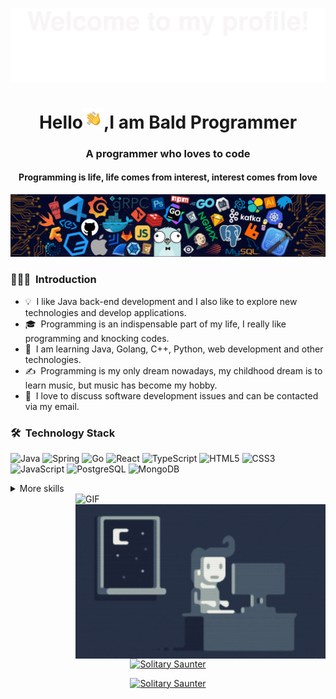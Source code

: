 ![](/assets/Bottom_up.svg)

<h1 align="center">Hello<img src="/assets/HandWave.gif" width="33"/>,I am Bald Programmer</h1>
<h3 align="center">A programmer who loves to code</h3>
<h4 align="center">Programming is life, life comes from interest, interest comes from love</h4>

<!--   my-header-img -->
![](/src/header_.png)

### 👨🏻‍💻 &nbsp;Introduction

- 💡 &nbsp;I like Java back-end development and I also like to explore new technologies and develop applications.
- 🎓 &nbsp;Programming is an indispensable part of my life, I really like programming and knocking codes.
- 🌱 &nbsp;I am learning Java, Golang, C++, Python, web development and other technologies.
- ✍️ &nbsp;Programming is my only dream nowadays, my childhood dream is to learn music, but music has become my hobby.
- 💬 &nbsp;I love to discuss software development issues and can be contacted via my email.

### 🛠 &nbsp;Technology Stack

![Java](https://img.shields.io/badge/Java-ED8B00?style=for-the-badge&logo=java&logoColor=white)
![Spring](https://img.shields.io/badge/Spring-6DB33F?style=for-the-badge&logo=spring&logoColor=white)
![Go](https://img.shields.io/badge/Go-00ADD8?style=for-the-badge&logo=go&logoColor=white)
![React](https://img.shields.io/badge/React-20232A?style=for-the-badge&logo=react&logoColor=61DAFB)
![TypeScript](https://img.shields.io/badge/TypeScript-007ACC?style=for-the-badge&logo=typescript&logoColor=white)
![HTML5](https://img.shields.io/badge/HTML5-E34F26?style=for-the-badge&logo=html5&logoColor=white)
![CSS3](https://img.shields.io/badge/CSS3-1572B6?style=for-the-badge&logo=css3&logoColor=white)
![JavaScript](https://img.shields.io/badge/JavaScript-323330?style=for-the-badge&logo=javascript&logoColor=F7DF1E)
![PostgreSQL](https://img.shields.io/badge/PostgreSQL-316192?style=for-the-badge&logo=postgresql&logoColor=white)
![MongoDB](https://img.shields.io/badge/MongoDB-4EA94B?style=for-the-badge&logo=mongodb&logoColor=white)


<details>
<summary>More skills</summary>

![lntellij IDEA](https://img.shields.io/badge/IntelliJ%20IDEA-05122A?style=flat&logo=IntelliJ%20IDEA)&nbsp;
![WebStorm](https://img.shields.io/badge/WebStorm-05122A?style=flat&logo=WebStorm)&nbsp;
![Linux](https://img.shields.io/badge/Linux-FCC624?style=flat&logo=linux&logoColor=black)&nbsp;

</details>

<img alt="GIF" src="./assets/gif4.gif" align="right"  width="400"/>
<img alt="Night-Coding" src="./assets/Night-Coding.gif" align="right" width="400"/>

<p align="center">
<a target="_blank"  href="https://www.behance.net/gallery/55389655/gif-Collection-Two/modules/326567415">
    <img width="30%" style="margin: auto 0" src="https://mir-s3-cdn-cf.behance.net/project_modules/disp/5eeea355389655.59822ff824b72.gif"  alt="Solitary Saunter" class="e2e-ImageModuleContent-img ImageModuleContent-mainImage-IG1">
</a>
</p>

<p align="center">
<a target="_blank"  href="https://www.behance.net/gallery/55389655/gif-Collection-Two/modules/326567415">
    <img width="30%" style="margin: auto 0" src="https://camo.githubusercontent.com/9ae27d9f8bc2367dcee59b2bbbbc19dc09da80051afdb7ef6fc4e397534eb03f/68747470733a2f2f63646e2e6a7364656c6976722e6e65742f67682f73756e3032323553554e2f73756e3032323553554e2f6173736574732f696d616765732f636f64696e672e676966"  alt="Solitary Saunter" class="e2e-ImageModuleContent-img ImageModuleContent-mainImage-IG1">
</a>
</p>


